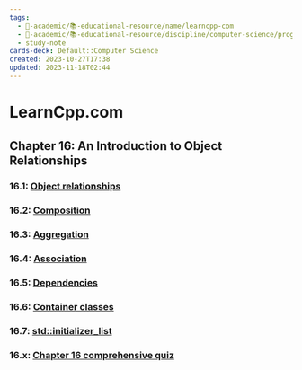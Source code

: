 ```yaml
---
tags:
  - 🔴-academic/📚-educational-resource/name/learncpp-com
  - 🔴-academic/📚-educational-resource/discipline/computer-science/programming-language/cpp
  - study-note
cards-deck: Default::Computer Science
created: 2023-10-27T17:38
updated: 2023-11-18T02:44
---
```


# LearnCpp.com

## Chapter 16꞉ An Introduction to Object Relationships

### 16.1: [Object relationships](https://www.learncpp.com/cpp-tutorial/object-relationships/)

### 16.2: [Composition](https://www.learncpp.com/cpp-tutorial/composition/)

### 16.3: [Aggregation](https://www.learncpp.com/cpp-tutorial/aggregation/)

### 16.4: [Association](https://www.learncpp.com/cpp-tutorial/association/)

### 16.5: [Dependencies](https://www.learncpp.com/cpp-tutorial/dependencies/)

### 16.6: [Container classes](https://www.learncpp.com/cpp-tutorial/container-classes/)

### 16.7: [std::initializer_list](https://www.learncpp.com/cpp-tutorial/stdinitializer_list/) 

### 16.x: [Chapter 16 comprehensive quiz](https://www.learncpp.com/cpp-tutorial/chapter-16-comprehensive-quiz/)



